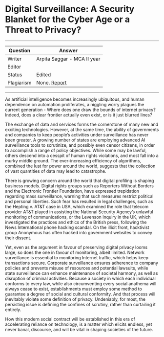 # Digital Surveillance: A Security Blanket for the Cyber Age or a Threat to Privacy?

---

| Question   | Answer                                                            |
| ---------- | ----------------------------------------------------------------- |
| Writer     | Arpita Saggar - MCA II year                                      |
| Editor     |                                                       |
| Status     | Edited |
| Plagiarism | None. [Report](https://github.com/RishPoria/Srijan-2021/blob/e378f1d76cb8d3178e85b50505e57a6f9ddf5cad/articles/plagReports/DigitalSurveillance.pdf)|

---

As artificial intelligence becomes increasingly ubiquitous, and human dependence on automation proliferates, a niggling worry plagues the current generation - Where does
one draw the bounds of internet privacy? Indeed, does a clear frontier actually even exist, or is it just blurred lines?

The exchange of data and services forms the cornerstone of many new and exciting technologies. However, at the same time, the ability of governments and companies to keep
people’s activities under surveillance has never been greater. A growing number of states are employing advanced AI surveillance tools to scrutinize, and possibly even censor
citizens, in order to accomplish a range of policy objectives. While some may be lawful, others descend into a cesspit of human rights violations, and most fall into a murky
middle ground. The ever-increasing efficiency of algorithms, combined the lust for power around the world, suggests that the collection of vast quantities of data may lead to
catastrophe.

There is growing concern around the world that digital profiling is shaping business models. Digital rights groups such as Reporters Without Borders and the Electronic Frontier
Foundation, have expressed trepidation regarding mass surveillance, warning that such measures restrict political and personal liberties. Such fear has resulted in legal
challenges, such as the Hepting v. AT&T case in USA, which examined the role that telecom provider AT&T played in assisting the National Security Agency’s unlawful monitoring
of communications, or the Levenson Inquiry in the UK, which investigated the practices and ethics of the British press, following the News International phone hacking scandal.
On the illicit front, hacktivist group Anonymous has often hacked into government websites to convey their dissent.

Yet, even as the argument in favour of preserving digital privacy looms large, so does the one in favour of monitoring, albeit limited. Network surveillance is essential to
monitoring Internet traffic, which helps keep transactions secure. Corporate surveillance ensures adherence to company policies and prevents misuse of resources and potential
lawsuits, while state surveillance can enhance maintenance of societal harmony, as well as disruption of criminal activities. Because a society in which each individual conforms
to every law, while also circumventing every social anathema will always cease to exist, establishments must employ some method to guarantee a degree of social and cultural 
conformity. And that process will inevitably violate some definition of privacy. Undeniably, for most, the persisting issue is defining the confines of scrutiny, rather than
curtailing it entirely.

How this modern social contract will be established in this era of accelerating reliance on technology, is a matter which elicits endless, yet never banal, discourse, and will
be vital in shaping societies of the future.
